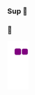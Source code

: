 ### Sup 👋

### :snake:

![snake gif](https://github.com/harish-gitcode/harish-gitcode/blob/output/github-contribution-grid-snake.gif)


